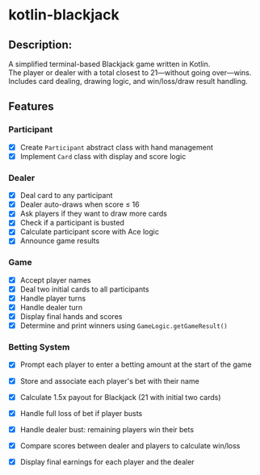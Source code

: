 # kotlin-blackjack

## Description:
A simplified terminal-based Blackjack game written in Kotlin.  
The player or dealer with a total closest to 21—without going over—wins.  
Includes card dealing, drawing logic, and win/loss/draw result handling.

## Features

### Participant
- [x] Create `Participant` abstract class with hand management
- [x] Implement `Card` class with display and score logic

### Dealer
- [x] Deal card to any participant
- [x] Dealer auto-draws when score ≤ 16
- [x] Ask players if they want to draw more cards
- [x] Check if a participant is busted
- [x] Calculate participant score with Ace logic
- [x] Announce game results

### Game
- [x] Accept player names
- [x] Deal two initial cards to all participants
- [x] Handle player turns
- [x] Handle dealer turn
- [x] Display final hands and scores
- [x] Determine and print winners using `GameLogic.getGameResult()`

### Betting System
- [x] Prompt each player to enter a betting amount at the start of the game
- [x] Store and associate each player's bet with their name
- [x] Calculate 1.5x payout for Blackjack (21 with initial two cards)
- [x] Handle full loss of bet if player busts
- [x] Handle dealer bust: remaining players win their bets
- [x] Compare scores between dealer and players to calculate win/loss
- [x] Display final earnings for each player and the dealer

